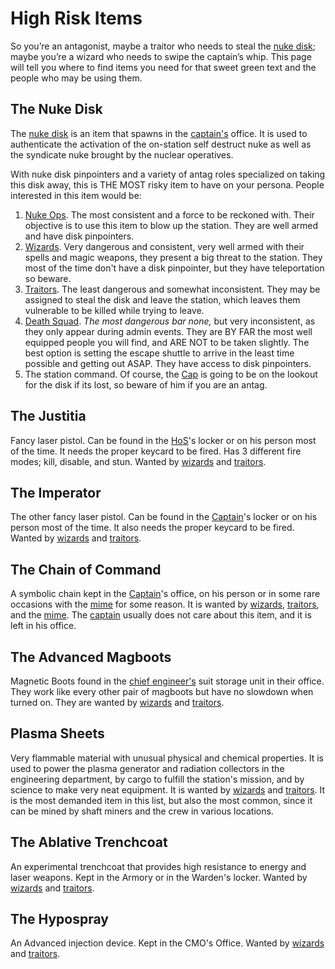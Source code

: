 # High Risk Items

So you’re an antagonist, maybe a traitor who needs to steal the [nuke disk](\4_Univers\Items\Nuclear-Authentication-Disk.md); maybe you’re a wizard who needs to swipe the captain’s whip. This page will tell you where to find items you need for that sweet green text and the people who may be using them.

## The Nuke Disk

The [nuke disk](\4_Univers\Items\Nuclear-Authentication-Disk.md) is an item that spawns in the [captain's](\3_HowToPlay\Jobs\Command_roles\Captain.md) office. It is used to authenticate the activation of the on-station self destruct nuke as well as the syndicate nuke brought by the nuclear operatives.

With nuke disk pinpointers and a variety of antag roles specialized on taking this disk away, this is THE MOST risky item to have on your persona. People interested in this item would be:

  1) [Nuke Ops](Nuclear%20Operative.md). The most consistent and a force to be reckoned with. Their objective is to use this item to blow up the station. They are well armed and have disk pinpointers.
  2) [Wizards](\3_HowToPlay\Jobs\Antagonist_roles\Wizard.md). Very dangerous and consistent, very well armed with their spells and magic weapons, they present a big threat to the station. They most of the time don't have a disk pinpointer, but they have teleportation so beware.
  3) [Traitors](\3_HowToPlay\Jobs\Antagonist_roles\Traitor.md). The least dangerous and somewhat inconsistent. They may be assigned to steal the disk and leave the station, which leaves them vulnerable to be killed while trying to leave.
  4) [Death Squad](\3_HowToPlay\Jobs\Protagonist_roles\Centcom_roles\Death-Squad.md). *The most dangerous bar none,* but very inconsistent, as they only appear during admin events. They are BY FAR the most well equipped people you will find, and ARE NOT to be taken slightly. The best option is setting the escape shuttle to arrive in the least time possible and getting out ASAP. They have access to disk pinpointers.
  5) The station command. Of course, the [Cap](\3_HowToPlay\Jobs\Command_roles\Captain.md) is going to be on the lookout for the disk if its lost, so beware of him if you are an antag.

## The Justitia

Fancy laser pistol. Can be found in the [HoS](\3_HowToPlay\Jobs\Security_roles\Head-of-Security.md)'s locker or on his person most of the time. It needs the proper keycard to be fired. Has 3 different fire modes; kill, disable, and stun. Wanted by [wizards](\3_HowToPlay\Jobs\Antagonist_roles\Wizard.md) and [traitors](\3_HowToPlay\Jobs\Antagonist_roles\Traitor.md).

## The Imperator

The other fancy laser pistol. Can be found in the [Captain](\3_HowToPlay\Jobs\Command_roles\Captain.md)'s locker or on his person most of the time. It also needs the proper keycard to be fired. Wanted by [wizards](\3_HowToPlay\Jobs\Antagonist_roles\Wizard.md) and [traitors](\3_HowToPlay\Jobs\Antagonist_roles\Traitor.md).

## The Chain of Command

A symbolic chain kept in the [Captain](\3_HowToPlay\Jobs\Command_roles\Captain.md)'s office, on his person or in some rare occasions with the [mime](\3_HowToPlay\Jobs\Entertainment_Roles\Mime.md) for some reason. It is wanted by [wizards](\3_HowToPlay\Jobs\Antagonist_roles\Wizard.md), [traitors](\3_HowToPlay\Jobs\Antagonist_roles\Traitor.md), and the [mime](\3_HowToPlay\Jobs\Entertainment_Roles\Mime.md). The [captain](\3_HowToPlay\Jobs\Command_roles\Captain.md) usually does not care about this item, and it is left in his office.

## The Advanced Magboots

Magnetic Boots found in the [chief engineer's](\3_HowToPlay\Jobs\Engineering_roles\Chief-Engineer.md) suit storage unit in their office. They work like every other pair of magboots but have no slowdown when turned on. They are wanted by [wizards](\3_HowToPlay\Jobs\Antagonist_roles\Wizard.md) and [traitors](\3_HowToPlay\Jobs\Antagonist_roles\Traitor.md).

## Plasma Sheets

Very flammable material with unusual physical and chemical properties. It is used to power the plasma generator and radiation collectors in the engineering department, by cargo to fulfill the station's mission, and by science to make very neat equipment. It is wanted by [wizards](\3_HowToPlay\Jobs\Antagonist_roles\Wizard.md) and [traitors](\3_HowToPlay\Jobs\Antagonist_roles\Traitor.md). It is the most demanded item in this list, but also the most common, since it can be mined by shaft miners and the crew in various locations.

## The Ablative Trenchcoat

An experimental trenchcoat that provides high resistance to energy and laser weapons. Kept in the Armory or in the Warden's locker. Wanted by [wizards](\3_HowToPlay\Jobs\Antagonist_roles\Wizard.md) and [traitors](\3_HowToPlay\Jobs\Antagonist_roles\Traitor.md).

## The Hypospray

An Advanced injection device. Kept in the CMO's Office. Wanted by [wizards](\3_HowToPlay\Jobs\Antagonist_roles\Wizard.md) and [traitors](\3_HowToPlay\Jobs\Antagonist_roles\Traitor.md).
